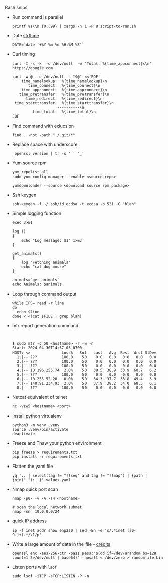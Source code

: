 Bash snips



- Run command is parallel
  ```
  printf %s\\n {0..99} | xargs -n 1 -P 8 script-to-run.sh
  ```

- Date
  [strftime](https://man7.org/linux/man-pages/man3/strftime.3.html)

  ```
  DATE=`date '+%Y-%m-%d %H:%M:%S'`
  ```

- Curl timing 
  ```
  curl -I -s -k  -o /dev/null  -w 'Total: %{time_appconnect}s\n' https://google.com
  
  curl -w @- -o /dev/null -s "$@" <<'EOF'
      time_namelookup:  %{time_namelookup}\n
         time_connect:  %{time_connect}\n
      time_appconnect:  %{time_appconnect}\n
     time_pretransfer:  %{time_pretransfer}\n
        time_redirect:  %{time_redirect}\n
   time_starttransfer:  %{time_starttransfer}\n
                      ----------\n
           time_total:  %{time_total}\n
  EOF
  ```

- Find command with exlucsion 
  ```
  find . -not -path "./.git/*"
  ```

- Replace space with underscore 
  ```
   openssl version | tr -s ' ' '_'
  ```

- Yum source rpm 
  ```
  yum repolist all
  sudo yum-config-manager --enable <source_repo>
  
  yumdownloader --source <download source rpm package>
  ```
  
- Ssh keygen
  ```
  ssh-keygen -f ~/.ssh/id_ecdsa -t ecdsa -b 521 -C "blah"
  ```
  
- Simple logging function 
  ```shell
  exec 3>&1
  
  log ()
  {
      echo "Log message: $1" 1>&3
  }
  
  get_animals()
  {
      log "Fetching animals"
      echo "cat dog mouse"
  }
  
  animals=`get_animals`
  echo Animals: $animals
  ```
  
- Loop through command output 
  ```shell
  while IFS= read -r line
  do
    echo $line
  done < <(cat $FILE | grep blah)
  ```
  
- mtr report generation command 
  ```
  
  
  $ sudo mtr -c 50 <hostname> -r -w -n
  Start: 2024-04-30T14:57:05-0700
  HOST: <>              Loss%   Snt   Last   Avg  Best  Wrst StDev
    1.|-- ???           100.0    50    0.0   0.0   0.0   0.0   0.0
    2.|-- ???           100.0    50    0.0   0.0   0.0   0.0   0.0
    3.|-- ???           100.0    50    0.0   0.0   0.0   0.0   0.0
    4.|-- 10.196.255.74  2.0%    50   38.5  38.9  33.9  60.7   6.2
    5.|-- ???           100.0    50    0.0   0.0   0.0   0.0   0.0
    6.|-- 10.255.52.28   0.0%    50   34.3  37.7  33.8  49.4   3.9
    7.|-- 140.91.234.93  2.0%    50   37.9  38.2  34.0  68.5   6.1
    8.|-- ???           100.0    50    0.0   0.0   0.0   0.0   0.0
  ```

- Netcat equivalent of telnet
  ```
  nc -vzw5 <hostname> <port>  
  ```
  
- Install python virtualenv
  ```
  python3 -m venv .venv
  source .venv/bin/activate
  deactivate
  ```
  
- Freeze and Thaw your python environment 
  ```
  pip freeze > requirements.txt
  pip install -r requirements.txt
  ```
  
- Flatten the yaml file 
  ```shell
  yq '.. | select(tag != "!!seq" and tag != "!!map") | {path | join("."): .}' values.yaml
  ```
  
- Nmap quick port scan 
  ```shell
  nmap -p0- -v -A -T4 <hostname>
  
  # scan the local network subnet
  nmap -sn  10.0.0.0/24
  
  ```
- quick IP address
  ```shell
  ip -f inet addr show enp2s0 | sed -En -e 's/.*inet ([0-9.]+).*/\1/p'
  ```

- Write a large amount of data in the file - [credits](https://superuser.com/questions/792427/creating-a-large-file-of-random-bytes-quickly)
  ```shell
  openssl enc -aes-256-ctr -pass pass:"$(dd if=/dev/urandom bs=128 count=1 2>/dev/null | base64)" -nosalt < /dev/zero > randomfile.bin
  
  ```
- Listen ports with `lsof`
  ```shell
  sudo lsof -iTCP -sTCP:LISTEN -P -n
  ```
  
  
